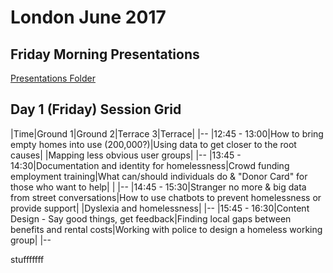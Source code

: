 # London June 2017

## Friday Morning Presentations
[Presentations Folder](https://drive.google.com/drive/folders/0Bw75qK9Aqm79MDdZUFU4VmpuYjA)

## Day 1 (Friday) Session Grid

|Time|Ground 1|Ground 2|Terrace 3|Terrace|
|--
|12:45 - 13:00|How to bring empty homes into use (200,000?)|Using data to get closer to the root causes|   |Mapping less obvious user groups|
|--
|13:45 - 14:30|Documentation and identity for homelessness|Crowd funding employment training|What can/should individuals do & "Donor Card" for those who want to help| |
|--
|14:45 - 15:30|Stranger no more & big data from street conversations|How to use chatbots to prevent homelessness or provide support|  |Dyslexia and homelessness|
|--
|15:45 - 16:30|Content Design - Say good things, get feedback|Finding local gaps between benefits and rental costs|Working with police to design a homeless working group|
|--

stufffffff